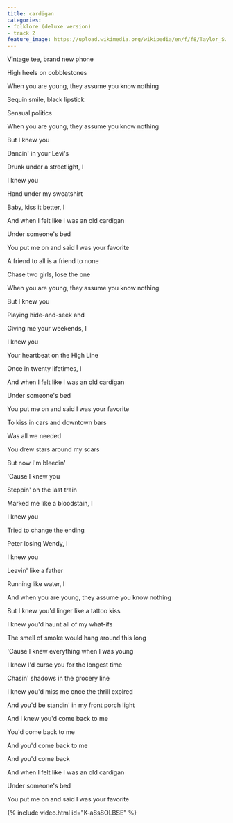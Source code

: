 ```yaml
---
title: cardigan
categories:
- folklore (deluxe version)
- track 2
feature_image: https://upload.wikimedia.org/wikipedia/en/f/f8/Taylor_Swift_-_Folklore.png
--- 
```

Vintage tee, brand new phone

High heels on cobblestones

When you are young, they assume you know nothing

Sequin smile, black lipstick

Sensual politics

When you are young, they assume you know nothing

But I knew you

Dancin' in your Levi's

Drunk under a streetlight, I

I knew you

Hand under my sweatshirt

Baby, kiss it better, I

And when I felt like I was an old cardigan

Under someone's bed

You put me on and said I was your favorite

A friend to all is a friend to none

Chase two girls, lose the one

When you are young, they assume you know nothing

But I knew you

Playing hide-and-seek and

Giving me your weekends, I

I knew you

Your heartbeat on the High Line

Once in twenty lifetimes, I

And when I felt like I was an old cardigan

Under someone's bed

You put me on and said I was your favorite

To kiss in cars and downtown bars

Was all we needed

You drew stars around my scars

But now I'm bleedin'

'Cause I knew you

Steppin' on the last train

Marked me like a bloodstain, I

I knew you

Tried to change the ending

Peter losing Wendy, I

I knew you

Leavin' like a father

Running like water, I

And when you are young, they assume you know nothing

But I knew you'd linger like a tattoo kiss

I knew you'd haunt all of my what-ifs

The smell of smoke would hang around this long

'Cause I knew everything when I was young

I knew I'd curse you for the longest time

Chasin' shadows in the grocery line

I knew you'd miss me once the thrill expired

And you'd be standin' in my front porch light

And I knew you'd come back to me

You'd come back to me

And you'd come back to me

And you'd come back

And when I felt like I was an old cardigan

Under someone's bed

You put me on and said I was your favorite

{% include video.html id="K-a8s8OLBSE" %}

